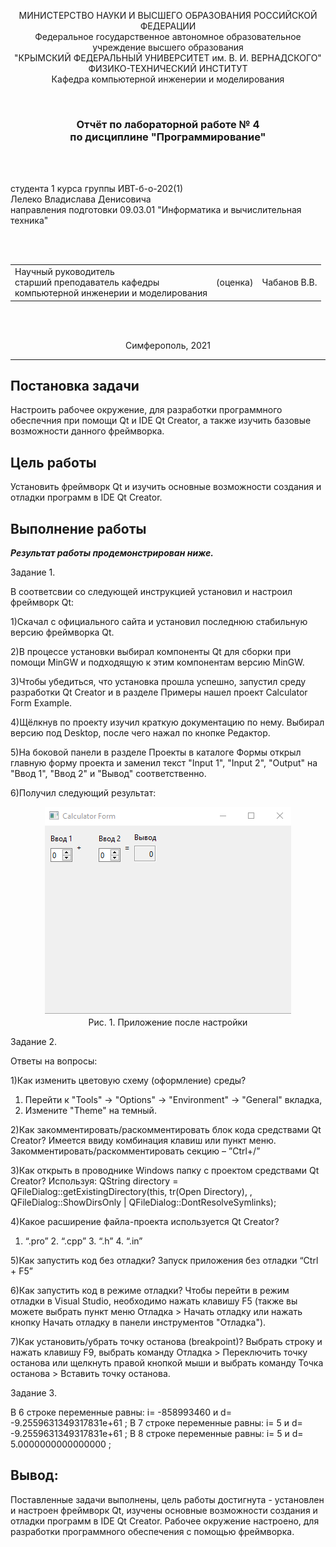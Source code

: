<p align="center">МИНИСТЕРСТВО НАУКИ  И ВЫСШЕГО ОБРАЗОВАНИЯ РОССИЙСКОЙ ФЕДЕРАЦИИ<br>
Федеральное государственное автономное образовательное учреждение высшего образования<br>
"КРЫМСКИЙ ФЕДЕРАЛЬНЫЙ УНИВЕРСИТЕТ им. В. И. ВЕРНАДСКОГО"<br>
ФИЗИКО-ТЕХНИЧЕСКИЙ ИНСТИТУТ<br>
Кафедра компьютерной инженерии и моделирования</p>
<br>
<h3 align="center">Отчёт по лабораторной работе № 4<br> по дисциплине "Программирование"</h3>
<br><br>
<p>студента 1 курса группы ИВТ-б-о-202(1)<br>
Лелеко Владислава Денисовича<br>
направления подготовки 09.03.01 "Информатика и вычислительная техника"</p>
<br><br>
<table>
<tr><td>Научный руководитель<br> старший преподаватель кафедры<br> компьютерной инженерии и моделирования</td>
<td>(оценка)</td>
<td>Чабанов В.В.</td>
</tr>
</table>
<br><br>
<p align="center">Симферополь, 2021 </p>
<hr>

## Постановка задачи

Настроить рабочее окружение, для разработки программного обеспечния при помощи Qt и IDE Qt Creator, а также изучить базовые возможности данного фреймворка.
## Цель работы
Установить фреймворк Qt и изучить основные возможности создания и отладки программ в IDE Qt Creator.

## Выполнение работы

***Результат работы продемонстрирован ниже.***

Задание 1.

В соответсвии со следующей инструкцией установил и настроил фреймворк Qt:

1)Скачал с официального сайта и установил последнюю стабильную версию фреймворка Qt.

2)В процессе установки выбирал компоненты Qt для сборки при помощи MinGW и подходящую к этим компонентам версию MinGW.

3)Чтобы убедиться, что установка прошла успешно, запустил среду разработки Qt Creator и в разделе Примеры нашел проект Calculator Form Example.

4)Щёлкнув по проекту изучил краткую документацию по нему. Выбирал версию под Desktop, после чего нажал по кнопке Редактор.

5)На боковой панели в разделе Проекты в каталоге Формы открыл главную форму проекта и заменил текст "Input 1", "Input 2", "Output" на "Ввод 1", "Ввод 2" и "Вывод" соответственно.

6)Получил следующий результат:

<p align="center">
<img src="Pic/pic1.png"><br> 
Рис. 1. Приложение после настройки
</p>

Задание 2.

Ответы на вопросы:

1)Как изменить цветовую схему (оформление) среды?
1. Перейти к "Tools" -> "Options" -> "Environment" -> "General" вкладка,
2. Измените "Theme" на темный.

2)Как закомментировать/раскомментировать блок кода средствами Qt Creator? Имеется ввиду комбинация клавиш или пункт меню.
Закомментировать/раскомментировать секцию – ”Ctrl+/”

3)Как открыть в проводнике Windows папку с проектом средствами Qt Creator?
Используя:
QString directory = QFileDialog::getExistingDirectory(this, tr(Open Directory), , QFileDialog::ShowDirsOnly | QFileDialog::DontResolveSymlinks);

4)Какое расширение файла-проекта используется Qt Creator? 
1. “.pro” 2. “.cpp” 3. “.h” 4. “.in”

5)Как запустить код без отладки?
Запуск приложения без отладки “Ctrl + F5”

6)Как запустить код в режиме отладки?
Чтобы перейти в режим отладки в Visual Studio, необходимо нажать клавишу F5 (также вы можете выбрать пункт меню Отладка > Начать отладку или нажать кнопку Начать отладку в панели инструментов "Отладка").

7)Как установить/убрать точку останова (breakpoint)?
Выбрать строку и нажать клавишу F9, выбрать команду Отладка > Переключить точку останова или щелкнуть правой кнопкой мыши и выбрать команду Точка останова > Вставить точку останова.

Задание 3.

В 6 строке переменные равны: i= -858993460 и d= -9.2559631349317831е+61 ;
В 7 строке переменные равны: i= 5 и d= -9.2559631349317831е+61 ;
В 8 строке переменные равны: i= 5 и d= 5.0000000000000000 ;


## Вывод:
Поставленные задачи выполнены, цель работы достигнута - установлен и настроен фреймворк Qt, изучены основные возможности создания и отладки программ в IDE Qt Creator. Рабочее окружение настроено, для разработки программного обеспечения с помощью фреймворка.